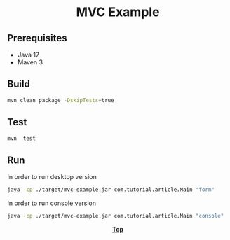 # <p align="center">MVC Example</p>

## Prerequisites

* Java 17
* Maven 3

## Build

```bash
mvn clean package -DskipTests=true
```

## Test

```bash
mvn  test
```

## Run

In order to run desktop version

```bash
java -cp ./target/mvc-example.jar com.tutorial.article.Main "form"
```

In order to run console version

```bash
java -cp ./target/mvc-example.jar com.tutorial.article.Main "console"
```

**<p align="center">[Top](#MVC-Example)</p>**